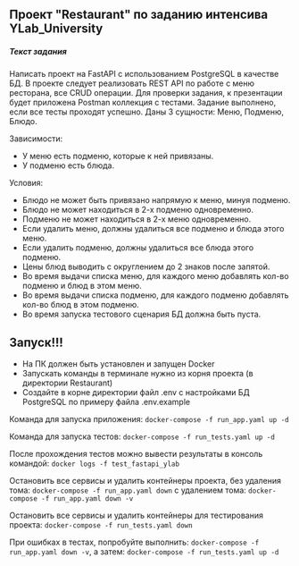 ## Проект "Restaurant" по заданию интенсива YLab_University


##### Текст задания

Написать проект на FastAPI с использованием PostgreSQL в качестве БД. 
В проекте следует реализовать REST API по работе с меню ресторана, все CRUD операции. 
Для проверки задания, к презентации будет приложена Postman коллекция с тестами. 
Задание выполнено, если все тесты проходят успешно.
Даны 3 сущности: Меню, Подменю, Блюдо.

Зависимости:
* У меню есть подменю, которые к ней привязаны.
* У подменю есть блюда.

Условия:
* Блюдо не может быть привязано напрямую к меню, минуя подменю.
* Блюдо не может находиться в 2-х подменю одновременно.
* Подменю не может находиться в 2-х меню одновременно.
* Если удалить меню, должны удалиться все подменю и блюда этого меню.
* Если удалить подменю, должны удалиться все блюда этого подменю.
* Цены блюд выводить с округлением до 2 знаков после запятой.
* Во время выдачи списка меню, для каждого меню добавлять кол-во подменю и блюд в этом меню.
* Во время выдачи списка подменю, для каждого подменю добавлять кол-во блюд в этом подменю.
* Во время запуска тестового сценария БД должна быть пуста.




## Запуск!!!

* На ПК должен быть установлен и запущен Docker
* Запускать команды в терминале нужно из корня проекта (в директории Restaurant)
* Создайте в корне директории файл .env с настройками БД PostgreSQL по примеру файла .env.example

Команда для запуска приложения: `docker-compose -f run_app.yaml up -d`

Команда для запуска тестов: `docker-compose -f run_tests.yaml up -d`

После прохождения тестов можно вывести результаты в консоль командой: `docker logs -f test_fastapi_ylab`

Остановить все сервисы и удалить контейнеры проекта, без удаления тома: `docker-compose -f run_app.yaml down`
                                                      с удалением тома: `docker-compose -f run_app.yaml down -v`

Остановить все сервисы и удалить контейнеры для тестирования проекта: `docker-compose -f run_tests.yaml down`

При ошибках в тестах, попробуйте выполнить: `docker-compose -f run_app.yaml down -v`, а затем: `docker-compose -f run_tests.yaml up -d` 




